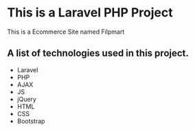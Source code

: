 # This is a Laravel PHP Project
This is a Ecommerce Site named Filpmart 
## A list of technologies used in this project.
<ul>
<li>Laravel</li>
<li>PHP</li>
<li>AJAX</li>
<li>JS</li>
<li>jQuery</li>
<li>HTML</li>
<li>CSS</li>
<li>Bootstrap</li>
</ul>
